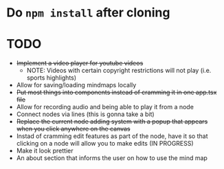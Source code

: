 # Do ```npm install``` after cloning

# TODO

* ~~Implement a video player for youtube videos~~
    * NOTE: Videos with certain copyright restrictions will not play (i.e. sports highlights)
* Allow for saving/loading mindmaps locally
* ~~Put most things into components instead of cramming it in one app.tsx file~~
* Allow for recording audio and being able to play it from a node
* Connect nodes via lines (this is gonna take a bit)
* ~~Replace the current node adding system with a popup that appears when you click anywhere on the canvas~~
* Instad of cramming edit features as part of the node, have it so that clicking on a node will allow you to make edits (IN PROGRESS)
* Make it look prettier
* An about section that informs the user on how to use the mind map
